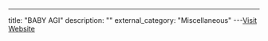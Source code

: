 ---
title: "BABY AGI"
description: ""
external_category: "Miscellaneous"
---[Visit Website](https://python.langchain.com/en/latest/use_cases/agents/baby_agi_with_agent.html)

